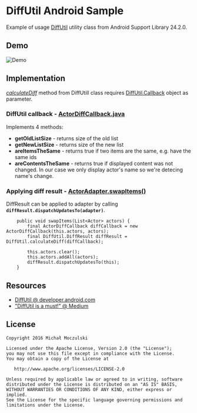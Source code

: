 # DiffUtil Android Sample
Example of usage [DiffUtil](https://developer.android.com/reference/android/support/v7/util/DiffUtil.html) utility class from Android Support Library 24.2.0.

## Demo
![Demo](https://github.com/mrmike/DiffUtil-sample/blob/master/raw/diffutil-sample-320.gif?raw=true)

## Implementation
[*calculateDiff*](https://developer.android.com/reference/android/support/v7/util/DiffUtil.html#calculateDiff(android.support.v7.util.DiffUtil.Callback)) method from DiffUtill class requires [DiffUtil.Callback](https://developer.android.com/reference/android/support/v7/util/DiffUtil.Callback.html) object as parameter.

### DiffUtil callback - [ActorDiffCallback.java](https://github.com/mrmike/DiffUtil-sample/blob/master/app/src/main/java/com/moczul/diffutilsample/ActorDiffCallback.java)

Implements 4 methods:
* **getOldListSize** - returns size of the old list
* **getNewListSize** - returns size of the new list
* **areItemsTheSame** - returns true if two items are the same, e.g. have the same ids 
* **areContentsTheSame** - returns true if displayed content was not changed. In our case we only display actor's name so we're detecing name's change.

### Applying diff result - [ActorAdapter.swapItems()](https://github.com/mrmike/DiffUtil-sample/blob/master/app/src/main/java/com/moczul/diffutilsample/ActorAdapter.java#L34)

DiffResult can be applied to adapter by calling **`diffResult.dispatchUpdatesTo(adapter)`**.

```
    public void swapItems(List<Actor> actors) {
        final ActorDiffCallback diffCallback = new ActorDiffCallback(this.actors, actors);
        final DiffUtil.DiffResult diffResult = DiffUtil.calculateDiff(diffCallback);

        this.actors.clear();
        this.actors.addAll(actors);
        diffResult.dispatchUpdatesTo(this);
    }
```

## Resources
* [DiffUtil @ developer.android.com](https://developer.android.com/reference/android/support/v7/util/DiffUtil.html)
* ["DiffUtil is a must!" @ Medium](https://medium.com/@nullthemall/diffutil-is-a-must-797502bc1149#.sejum95wh)

## License

    Copyright 2016 Michał Moczulski

    Licensed under the Apache License, Version 2.0 (the "License");
    you may not use this file except in compliance with the License.
    You may obtain a copy of the License at

       http://www.apache.org/licenses/LICENSE-2.0

    Unless required by applicable law or agreed to in writing, software
    distributed under the License is distributed on an "AS IS" BASIS,
    WITHOUT WARRANTIES OR CONDITIONS OF ANY KIND, either express or implied.
    See the License for the specific language governing permissions and
    limitations under the License.
